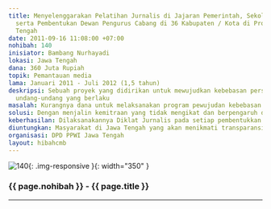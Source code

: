 ```yaml
---
title: Menyelenggarakan Pelatihan Jurnalis di Jajaran Pemerintah, Sekolah, dan Masyarakat
  serta Pembentukan Dewan Pengurus Cabang di 36 Kabupaten / Kota di Provinsi Jawa
  Tengah
date: 2011-09-16 11:08:00 +07:00
nohibah: 140
inisiator: Bambang Nurhayadi
lokasi: Jawa Tengah
dana: 360 Juta Rupiah
topik: Pemantauan media
lama: Januari 2011 - Juli 2012 (1,5 tahun)
deskripsi: Sebuah proyek yang didirikan untuk mewujudkan kebebasan pers sesuai dengan
  undang-undang yang berlaku
masalah: Kurangnya dana untuk melaksanakan program pewujudan kebebasan pers
solusi: Dengan menjalin kemitraan yang tidak mengikat dan berpengaruh dengan pemberitaan
keberhasilan: Dilaksanakannya Diklat Jurnalis pada setiap pembentukkan DPC
diuntungkan: Masyarakat di Jawa Tengah yang akan menikmati transparansi dalam pemberitaan
organisasi: DPD PPWI Jawa Tengah
layout: hibahcmb
---
```


![140](/static/img/hibahcmb/140.png){: .img-responsive }{: width="350" }

### {{ page.nohibah }} - {{ page.title }}

---
